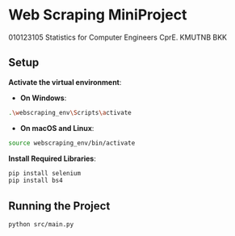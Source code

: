 # Web Scraping MiniProject
010123105 Statistics for Computer Engineers CprE. KMUTNB BKK


## Setup
**Activate the virtual environment**:
- **On Windows**:
```bash
.\webscraping_env\Scripts\activate
```

- **On macOS and Linux**:
```bash
source webscraping_env/bin/activate
```

**Install Required Libraries**:
```bash
pip install selenium
pip install bs4
```

## Running the Project
```bash
python src/main.py
```